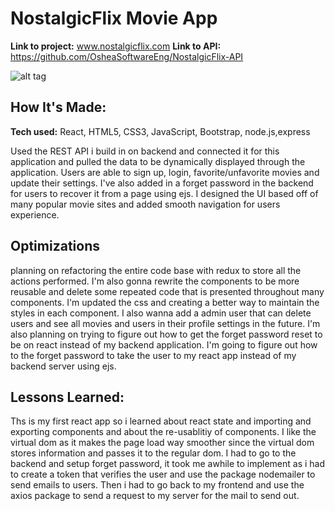 # NostalgicFlix Movie App

**Link to project:** www.nostalgicflix.com
**Link to API:** https://github.com/OsheaSoftwareEng/NostalgicFlix-API

![alt tag](https://imgur.com/qMkMAoB.png)

## How It's Made:

**Tech used:** React, HTML5, CSS3, JavaScript, Bootstrap, node.js,express

Used the REST API i build in on backend and connected it for this application and pulled the data to be dynamically displayed through the application. Users are able to sign up, login, favorite/unfavorite movies and update their settings. I've also added in a forget password in the backend for users to recover it from a page using ejs. I designed the UI based off of many popular movie sites and added smooth navigation for users experience.

## Optimizations

planning on refactoring the entire code base with redux to store all the actions performed. I'm also gonna rewrite the components to be more reusable and delete some repeated code that is presented throughout many components. I'm updated the css and creating a better way to maintain the styles in each component. I also wanna add a admin user that can delete users and see all movies and users in their profile settings in the future. I'm also planning on trying to figure out how to get the forget password reset to be on react instead of my backend application. I'm going to figure out how to the forget password to take the user to my react app instead of my backend server using ejs.

## Lessons Learned:

Ths is my first react app so i learned about react state and importing and exporting components and about the re-usablitiy of components. I like the virtual dom as it makes the page load way smoother since the virtual dom stores information and passes it to the regular dom. I had to go to the backend and setup forget password, it took me awhile to implement as i had to create a token that verifies the user and use the package nodemailer to send emails to users. Then i had to go back to my frontend and use the axios package to send a request to my server for the mail to send out.
